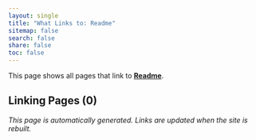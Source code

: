 ```yaml
---
layout: single
title: "What Links to: Readme"
sitemap: false
search: false
share: false
toc: false
---
```


This page shows all pages that link to **[Readme](/vendor/bundle/ruby/3.1.0/gems/jekyll-theme-slate-0.2.0/README/)**.

## Linking Pages (0)


*This page is automatically generated. Links are updated when the site is rebuilt.*
